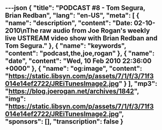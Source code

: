 ---json
{
  "title": "PODCAST #8 - Tom Segura, Brian Redban",
  "lang": "en-US",
  "meta": [
    {
      "name": "description",
      "content": "Date: 02-10-2010\nThe raw audio from Joe Rogan's weekly live USTREAM video show with Brian Redban and Tom Segura."
    },
    {
      "name": "keywords",
      "content": "podcast,the,joe,rogan"
    },
    {
      "name": "date",
      "content": "Wed, 10 Feb 2010 22:36:00 +0000"
    },
    {
      "name": "og:image",
      "content": "https://static.libsyn.com/p/assets/7/1/f/3/71f3014e14ef2722/JREiTunesImage2.jpg"
    }
  ],
  "mp3": "https://blog.joerogan.net/archives/1842",
  "img": "https://static.libsyn.com/p/assets/7/1/f/3/71f3014e14ef2722/JREiTunesImage2.jpg",
  "sponsors": [],
  "transcription": false
}
---
<episode-header />

<timemark seconds="0" />

<transcribe-call-to-action />

<episode-footer />